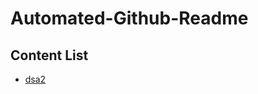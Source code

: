# Automated-Github-Readme

## Content List

<!-- Projects start -->
- [dsa2]()
<!-- Projects end -->

